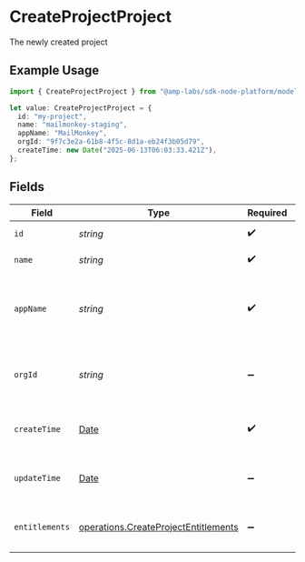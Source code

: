 # CreateProjectProject

The newly created project

## Example Usage

```typescript
import { CreateProjectProject } from "@amp-labs/sdk-node-platform/models/operations";

let value: CreateProjectProject = {
  id: "my-project",
  name: "mailmonkey-staging",
  appName: "MailMonkey",
  orgId: "9f7c3e2a-61b8-4f5c-8d1a-eb24f3b05d79",
  createTime: new Date("2025-06-13T06:03:33.421Z"),
};
```

## Fields

| Field                                                                                         | Type                                                                                          | Required                                                                                      | Description                                                                                   | Example                                                                                       |
| --------------------------------------------------------------------------------------------- | --------------------------------------------------------------------------------------------- | --------------------------------------------------------------------------------------------- | --------------------------------------------------------------------------------------------- | --------------------------------------------------------------------------------------------- |
| `id`                                                                                          | *string*                                                                                      | :heavy_check_mark:                                                                            | The project ID.                                                                               | my-project                                                                                    |
| `name`                                                                                        | *string*                                                                                      | :heavy_check_mark:                                                                            | The project name.                                                                             | mailmonkey-staging                                                                            |
| `appName`                                                                                     | *string*                                                                                      | :heavy_check_mark:                                                                            | The name of the application, which is displayed to end users.                                 | MailMonkey                                                                                    |
| `orgId`                                                                                       | *string*                                                                                      | :heavy_minus_sign:                                                                            | The organization ID that this project belongs to.                                             | 9f7c3e2a-61b8-4f5c-8d1a-eb24f3b05d79                                                          |
| `createTime`                                                                                  | [Date](https://developer.mozilla.org/en-US/docs/Web/JavaScript/Reference/Global_Objects/Date) | :heavy_check_mark:                                                                            | The time the project was created.                                                             |                                                                                               |
| `updateTime`                                                                                  | [Date](https://developer.mozilla.org/en-US/docs/Web/JavaScript/Reference/Global_Objects/Date) | :heavy_minus_sign:                                                                            | The time the project was updated.                                                             |                                                                                               |
| `entitlements`                                                                                | [operations.CreateProjectEntitlements](../../models/operations/createprojectentitlements.md)  | :heavy_minus_sign:                                                                            | The entitlements for the project.                                                             |                                                                                               |